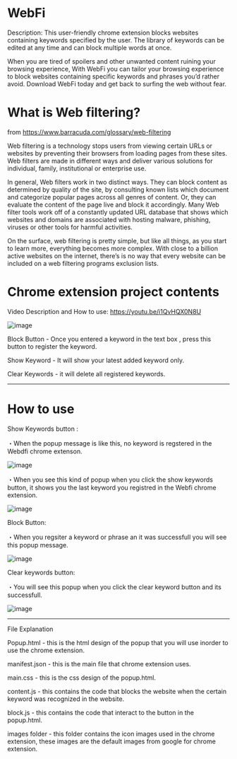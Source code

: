 # WebFi
Description: This user-friendly chrome extension blocks websites containing keywords specified by the user. The library of keywords can be edited at any time and can block multiple words at once. 

When you are tired of spoilers and other unwanted content ruining your browsing experience, With WebFi you can tailor your browsing experience to block websites containing specific keywords and phrases you’d rather avoid. Download WebFi today and get back to surfing the web without fear.

# What is Web filtering? 

from https://www.barracuda.com/glossary/web-filtering

Web filtering is a technology stops users from viewing certain URLs or websites by preventing their browsers from loading pages from these sites. Web filters are made in different ways and deliver various solutions for individual, family, institutional or enterprise use.

In general, Web filters work in two distinct ways. They can block content as determined by quality of the site, by consulting known lists which document and categorize popular pages across all genres of content. Or, they can evaluate the content of the page live and block it accordingly. Many Web filter tools work off of a constantly updated URL database that shows which websites and domains are associated with hosting malware, phishing, viruses or other tools for harmful activities.

On the surface, web filtering is pretty simple, but like all things, as you start to learn more, everything becomes more complex. With close to a billion active websites on the internet, there’s is no way that every website can be included on a web filtering programs exclusion lists.

# Chrome extension project contents

Video Description and How to use: https://youtu.be/i1QvHQX0N8U

![image](https://user-images.githubusercontent.com/87973732/150041159-709f39c8-3ad8-4f8a-990e-108812caf53c.png)

Block Button - Once you entered a keyword in the text box , press this button to register the keyword.

Show Keyword - It will show your latest added keyword only.

Clear Keywords - it will delete all registered keywords.

---------
# How to use
Show Keywords button : 

・When the popup message is like this, no keyword is regstered in the Webdfi chrome extenson.

![image](https://user-images.githubusercontent.com/87973732/150060341-1b7b40ea-5fb9-41d0-8d80-d7be6a2ccfb0.png)

・When you see this kind of popup when you click the show keywords button, it shows you the last keyword you registred in the Webfi chrome extension.

![image](https://user-images.githubusercontent.com/87973732/150060617-009bd220-0c16-4f7b-9eda-f6c33a46dc69.png)

Block Button:

・When you regsiter a keyword or phrase an it was successfull you will see this popup message.

![image](https://user-images.githubusercontent.com/87973732/150060499-fb5a3966-6002-4a0a-8883-93fcfc10adae.png)

Clear keywords button:

・You will see this popup when you click the clear keyword button and its successfull.

![image](https://user-images.githubusercontent.com/87973732/150060814-3c84a0f2-0c0d-4058-9c95-ec04c08dda7a.png)


---------
File Explanation

Popup.html - this is the html design of the popup that you will use inorder to use the chrome extension.

manifest.json - this is the main file that chrome extension uses.

main.css - this is the css design of the popup.html.

content.js - this contains the code that blocks the website when the certain keyword was recognized in the website.

block.js - this contains the code that interact to the button in the popup.html.

images folder - this folder contains the icon images used in the chrome extension, these images are the default images from google for chrome extension. 

